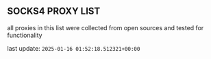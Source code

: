 ## SOCKS4 PROXY LIST

all proxies in this list were collected from open sources and tested for functionality

last update: `2025-01-16 01:52:18.512321+00:00`